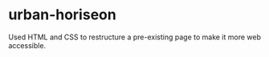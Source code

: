 # urban-horiseon
Used HTML and CSS to restructure a pre-existing page to make it more web accessible. 
